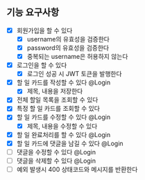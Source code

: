 ## 기능 요구사항

 - [x] 회원가입을 할 수 있다
   - [x] username의 유효성을 검증한다
   - [x] password의 유효성을 검증한다
   - [x] 중복되는 username은 허용하지 않는다
 - [x] 로그인을 할 수 있다
   - [x] 로그인 성공 시 JWT 토큰을 발행한다
 - [x] 할 일 카드를 작성할 수 있다 @Login
   - [x] 제목, 내용을 저장한다
- [x] 전체 할일 목록을 조회할 수 있다
- [x] 특정 할 일 카드를 조회할 수 있다
- [x] 할 일 카드를 수정할 수 있다 @Login
  - [x] 제목, 내용을 수정할 수 있다
- [x] 할 일 완료처리를 할 수 있다 @Login
- [x] 할 일 카드에 댓글을 남길 수 있다 @Login
- [ ] 댓글을 수정할 수 있다 @Login
- [ ] 댓글을 삭제할 수 있다 @Login
- [ ] 예외 발생시 400 상태코드와 메시지를 반환한다